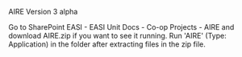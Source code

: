 AIRE Version 3 alpha

Go to SharePoint EASI - EASI Unit Docs - Co-op Projects - AIRE and download AIRE.zip if you want to see it running.
Run 'AIRE' (Type: Application) in the folder after extracting files in the zip file.
